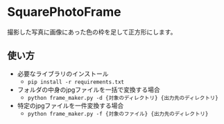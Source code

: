 # SquarePhotoFrame

撮影した写真に画像にあった色の枠を足して正方形にします。

## 使い方

- 必要なライブラリのインストール
  - `pip install -r requirements.txt`
- フォルダの中身のjpgファイルを一括で変換する場合
  - `python frame_maker.py -d {対象のディレクトリ} {出力先のディレクトリ}`
- 特定のjpgファイルを一件変換する場合
  - `python frame_maker.py -f {対象のファイル} {出力先のディレクトリ}`